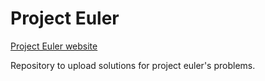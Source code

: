# Project Euler

[Project Euler website](https://projecteuler.net/)

Repository to upload solutions for project euler's problems.
